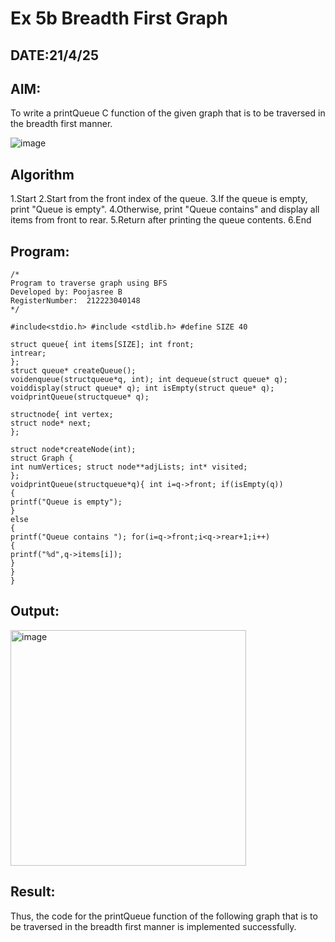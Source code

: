 # Ex 5b Breadth First Graph
## DATE:21/4/25
## AIM:
To write a printQueue C function of the given graph that is to be traversed in the breadth first manner.

![image](https://github.com/user-attachments/assets/f483f48c-6af0-4027-a993-01c108a50933)


## Algorithm
1.Start
2.Start from the front index of the queue.
3.If the queue is empty, print "Queue is empty".
4.Otherwise, print "Queue contains" and display all items from front to rear.
5.Return after printing the queue contents.
6.End 

## Program:
```
/*
Program to traverse graph using BFS
Developed by: Poojasree B
RegisterNumber:  212223040148
*/

#include<stdio.h> #include <stdlib.h> #define SIZE 40

struct queue{ int items[SIZE]; int front;
intrear;
};
struct queue* createQueue();
voidenqueue(structqueue*q, int); int dequeue(struct queue* q); voiddisplay(struct queue* q); int isEmpty(struct queue* q); voidprintQueue(structqueue* q);

structnode{ int vertex;
struct node* next;
};

struct node*createNode(int);
struct Graph {
int numVertices; struct node**adjLists; int* visited;
};
voidprintQueue(structqueue*q){ int i=q->front; if(isEmpty(q))
{
printf("Queue is empty");
}
else
{
printf("Queue contains "); for(i=q->front;i<q->rear+1;i++)
{
printf("%d",q->items[i]);
}
}
}
```

## Output:

<img width="377" alt="image" src="https://github.com/user-attachments/assets/ef39ddf0-318d-4778-aedd-0945aee124e8" />


## Result:
Thus, the code for the printQueue function of the following graph that is to be traversed in the breadth first manner is implemented successfully.
